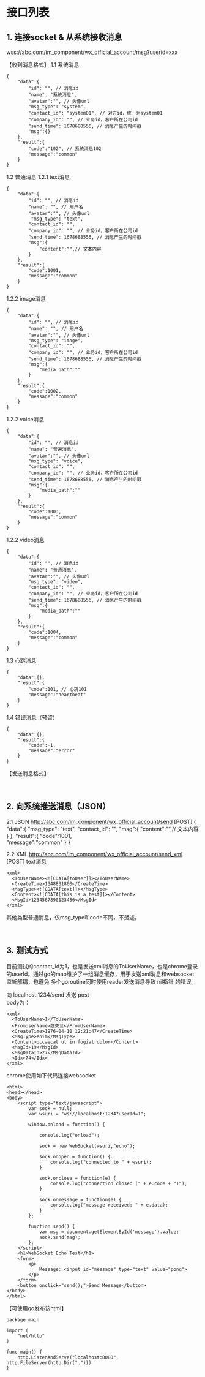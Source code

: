 

# 接口列表
## 1. 连接socket & 从系统接收消息
wss://abc.com/im_component/wx_official_account/msg?userid=xxx

【收到消息格式】
1.1 系统消息
```
{
    "data":{
        "id": "", // 消息id
        "name": "系统消息",
        "avatar":"", // 头像url
        "msg_type": "system",
        "contact_id": "system01", // 对方id，统一为system01
        "company_id": "", // 业务id，客户所在公司id
        "send_time": 1678688556, // 消息产生的时间戳
        "msg":{}
    },
    "result":{
        "code":"102", // 系统消息102
        "message":"common"
    }
}
```

1.2 普通消息
1.2.1 text消息
```
{
    "data":{
        "id": "", // 消息id
        "name": "", // 用户名
        "avatar":"", // 头像url
         "msg_type": "text", 
        "contact_id": "", 
        "company_id": "", // 业务id，客户所在公司id
        "send_time": 1678688556, // 消息产生的时间戳
        "msg":{
            "content":"",// 文本内容
        }
    },
    "result":{
        "code":1001,  
        "message":"common"
    }
}
```

1.2.2 image消息
```
{
    "data":{
        "id": "", // 消息id
        "name": "", // 用户名
        "avatar":"", // 头像url
        "msg_type": "image", 
        "contact_id": "", 
        "company_id": "", // 业务id，客户所在公司id
        "send_time": 1678688556, // 消息产生的时间戳
        "msg":{
            "media_path":""
        }
    },
    "result":{
        "code":1002,    
        "message":"common"
    }
}
```

1.2.2 voice消息
```
{
    "data":{
        "id": "", // 消息id
        "name": "普通消息",
        "avatar":"", // 头像url
        "msg_type": "voice", 
        "contact_id": "", 
        "company_id": "", // 业务id，客户所在公司id
        "send_time": 1678688556, // 消息产生的时间戳
        "msg":{
            "media_path":""
        }
    },
    "result":{
        "code":1003,    
        "message":"common"
    }
}
```

1.2.2 video消息
```
{
    "data":{
        "id": "", // 消息id
        "name": "普通消息",
        "avatar":"", // 头像url
        "msg_type": "video", 
        "contact_id": "", 
        "company_id": "", // 业务id，客户所在公司id
        "send_time": 1678688556, // 消息产生的时间戳
        "msg":{
            "media_path":""
        }
    },
    "result":{
        "code":1004,    
        "message":"common"
    }
}
```

1.3 心跳消息
```
{
    "data":{},
    "result":{
        "code":101, // 心跳101
        "message":"heartbeat"
    }
}
```

1.4 错误消息（预留）
```
{
    "data":{},
    "result":{
        "code":-1, 
        "message":"error"
    }
}
```

【发送消息格式】

<br/>  
  
## 2. 向系统推送消息（JSON）
2.1 JSON
http://abc.com/im_component/wx_official_account/send
[POST]
{
    "data":{
        "msg_type": "text", 
        "contact_id": "", 
        "msg":{
            "content":"",// 文本内容
        }
    },
    "result":{
        "code":1001,  
        "message":"common"
    }
}

2.2 XML
http://abc.com/im_component/wx_official_account/send_xml
[POST]
text消息
```
<xml>
  <ToUserName><![CDATA[toUser]]></ToUserName>
  <CreateTime>1348831860</CreateTime>
  <MsgType><![CDATA[text]]></MsgType>
  <Content><![CDATA[this is a test]]></Content>
  <MsgId>1234567890123456</MsgId>
</xml>
```
其他类型普通消息，仅msg_type和code不同，不赘述。

<br />



## 3. 测试方式
目前测试的contact_id为1，也是发送xml消息的ToUserName，也是chrome登录的userId。通过go的map维护了一组消息缓存，用于发送xml消息和websocket监听解耦，也避免 多个goroutine同时使用reader发送消息导致 nil指针 的错误。  

向 localhost:1234/send 发送 post  
body为：
```
<xml>
  <ToUserName>1</ToUserName>
  <FromUserName>魏秀兰</FromUserName>
  <CreateTime>1976-04-10 12:21:47</CreateTime>
  <MsgType>enim</MsgType>
  <Content>occaecat ut in fugiat dolor</Content>
  <MsgId>19</MsgId>
  <MsgDataId>27</MsgDataId>
  <Idx>74</Idx>
</xml>
```

chrome使用如下代码连接websocket
```
<html>
<head></head>
<body>
	<script type="text/javascript">
		var sock = null;
		var wsuri = "ws://localhost:1234?userId=1";

		window.onload = function() {

			console.log("onload");

			sock = new WebSocket(wsuri,"echo");

			sock.onopen = function() {
				console.log("connected to " + wsuri);
			}

			sock.onclose = function(e) {
				console.log("connection closed (" + e.code + ")");
			}

			sock.onmessage = function(e) {
				console.log("message received: " + e.data);
			}
		};

		function send() {
			var msg = document.getElementById('message').value;
			sock.send(msg);
		};
	</script>
	<h1>WebSocket Echo Test</h1>
	<form>
		<p>
			Message: <input id="message" type="text" value="pong">
		</p>
	</form>
	<button onclick="send();">Send Message</button>
</body>
</html>

```

【可使用go发布该html】
```
package main

import (
	"net/http"
)

func main() {
	http.ListenAndServe("localhost:8080", http.FileServer(http.Dir(".")))
}

```